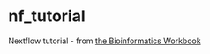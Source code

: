 # nf_tutorial
Nextflow tutorial - from [the Bioinformatics Workbook](https://bioinformaticsworkbook.org/dataAnalysis/nextflow/02_creatingAworkflow.html#gsc.tab=0) 

